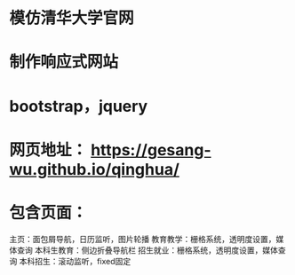 # 模仿清华大学官网
# 制作响应式网站
# bootstrap，jquery
# 网页地址： https://gesang-wu.github.io/qinghua/

# 包含页面：
主页：面包屑导航，日历监听，图片轮播
教育教学：栅格系统，透明度设置，媒体查询
本科生教育：侧边折叠导航栏
招生就业：栅格系统，透明度设置，媒体查询
本科招生：滚动监听，fixed固定
